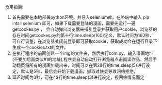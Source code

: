 食用指南:
1. 首先需要在本地部署python环境，并导入selenium库，在终端中输入 pip intall selenium 即可，如果下载需要登陆的漫画，需要先运行一遍 getcookes.py ， 会自动弹出浏览器来指引登录并获取用户cookie，浏览器的存在时间getcookes.py的第十行time.sleep(160)定义，默认时间为160秒，
可自行调整，在浏览器关闭前登录即可获取cookie，获取成功会在运行目录下生成一个cookies.txt的文件。
2. 在执行程序的前面创建一个img的文件夹，然后执行com.py，输入漫画地址(不要加后面类似#1的地址),程序会自动自动打开浏览器点击阅读作品，然后手动翻页将所有的漫画加载出来，时间可以在第28行的time.sleep(5)进行设定，默认是5秒，最后会开始下载漫画，抓取过快会导致网络拒绝，
3. 延迟时间为3秒，可在42行的time.sleep(3)进行设定，视网络情况而定

